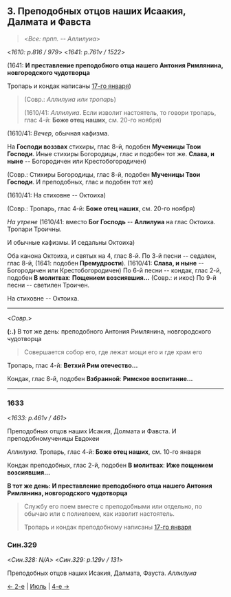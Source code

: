 ## 3. Преподобных отцов наших Исаакия, Далмата и Фавста

> <*Все: прпп. -- Аллилуиа*>

<*1610: p.816 / 979*>
<*1641: p.761v / 1522*>

(1641: **И преставление преподобного отца нашего Антония Римлянина, новгородского чудотворца**

Тропарь и кондак написаны [17-го января](../01_january/01_17_SAB.ru.md))

> (Совр.: *Аллилуиа или тропарь*)
> 
> (1610/41: *Аллилуиа*. Если изволит настоятель, то говори тропарь, глас 4-й: 
> **Боже отец наших**, см. 20-го ноября)

(1610/41: *Вечер*, обычная кафизма. 

На **Господи воззвах** стихиры, глас 8-й, подобен **Мученицы Твои Господи**. 
Иные стихиры Богородицы, глас и подобен тот же. 
**Слава, и ныне** -- Богородичен или Крестобогородичен) 

(Совр.: Стихиры Богородицы, глас 8-й, подобен **Мученицы Твои Господи**. 
И преподобных, глас и подобен тот же)

(1610/41: На стиховне -- Октоиха)

(Совр.: Тропарь, глас 4-й: **Боже отец наших**, см. 20-го ноября) 

*На утрене* (1610/41: вместо **Бог Господь** -- **Аллилуиа** на глас Октоиха. 
Тропари Троичны. 

И обычные кафизмы. И седальны Октоиха) 

Оба канона Октоиха, и святых на 4, глас 8-й. 
По 3-й песни -- седален, глас 8-й, (1641: подобен **Премудрости**). 
(1610/41: **Слава, и ныне** -- Богородичен или Крестобогородичен)
По 6-й песни -- кондак, глас 2-й, подобен **В молитвах**: **Пощением возсиявшия...** (Совр.: и икос)
По 9-й песни -- светилен Троичен.  

На стиховне -- Октоиха. 

---

<*Совр.*>

**(:.)** В тот же день: преподобного Антония Римлянина, новгородского чудотворца

> Совершается собор его, где лежат мощи его и где храм его

Тропарь, глас 4-й: **Ветхий Рим отечество...**

Кондак, глас 8-й, подобен **Взбранной**: **Римское воспитание...**

---

### 1633

<*1633: p.461v / 461*>

Преподобных отцов наших Исакия, Долмата и Фавста. И преподобномученицы Евдокеи

*Аллилуиа*. Тропарь, глас 4-й: **Боже отец наших**, см. 10-го января 

Кондак преподобных, глас 2-й, подобен **В молитвах**: **Иже пощением возсиявшия...**

**В тот же день: И преставление преподобного отца нашего Антония Римлянина, новгородского чудотворца** 

> Службу его поем вместе с преподобными или отдельно, по обычаю или с полиелеем, 
> как изволит настоятель.
> 
> Тропарь и кондак преподобному написаны [17-го января](../01_january/01_17_SAB.ru.md)

### Син.329

<*Син.328: N/A*>
<*Син.329: p.129v / 131*>

Преподобных отцов наших Исакия, Далмата, Фауста. *Аллилуиа*

[← 2-е](08_02_SAB.ru.md) | [Июль](README.md#3-й) | [4-е →](08_04_SAB.ru.md)
